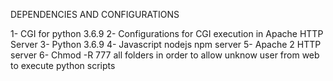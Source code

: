 DEPENDENCIES AND CONFIGURATIONS

1- CGI for python 3.6.9
2- Configurations for CGI execution in Apache HTTP Server
3- Python 3.6.9
4- Javascript nodejs npm server
5- Apache 2 HTTP server
6- Chmod -R 777 all folders in order to allow unknow user from web to execute python scripts
